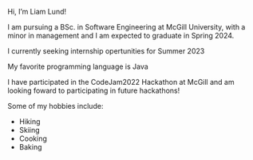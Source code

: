 Hi, I’m Liam Lund!

I am pursuing a BSc. in Software Engineering at McGill University, with a minor in management and I am expected to graduate in Spring 2024.

I currently seeking internship opertunities for Summer 2023

My favorite programming language is Java 

I have participated in the CodeJam2022 Hackathon at McGill and am looking foward to participating in future hackathons!

Some of my hobbies include:
- Hiking
- Skiing
- Cooking
- Baking
